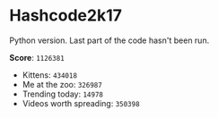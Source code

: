 # Hashcode2k17

Python version. Last part of the code hasn't been run.

**Score**: `1126381`
+ Kittens:  `434018`
+ Me at the zoo:  `326987`
+ Trending today:  `14978`
+ Videos worth spreading:  `350398`

